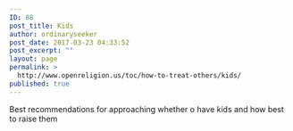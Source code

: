 ```yaml
---
ID: 88
post_title: Kids
author: ordinaryseeker
post_date: 2017-03-23 04:33:52
post_excerpt: ""
layout: page
permalink: >
  http://www.openreligion.us/toc/how-to-treat-others/kids/
published: true
---
```

Best recommendations for approaching whether o have kids and how best to raise them